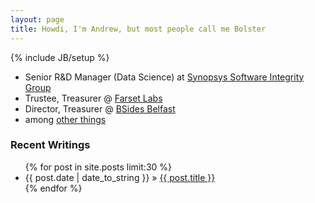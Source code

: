 ```yaml
---
layout: page
title: Howdi, I'm Andrew, but most people call me Bolster
---
```

{% include JB/setup %}


* Senior R&D Manager (Data Science) at [Synopsys Software Integrity Group](https://www.synopsys.com/software-integrity.html)
* Trustee, Treasurer @ [Farset Labs](https://www.farsetlabs.org.uk)
* Director, Treasurer @ [BSides Belfast](https://bsidesbelfast.org)
* among [other things](/about)

### Recent Writings

<ul class="posts">  
  {% for post in site.posts limit:30 %}  
     <li>  
       <span>{{ post.date | date_to_string }}</span> &raquo;  
       <a href="{{ BASE_PATH }}{{ post.url }}">  
       {{ post.title }}</a>  
     </li>  
  {% endfor %}  
</ul>
